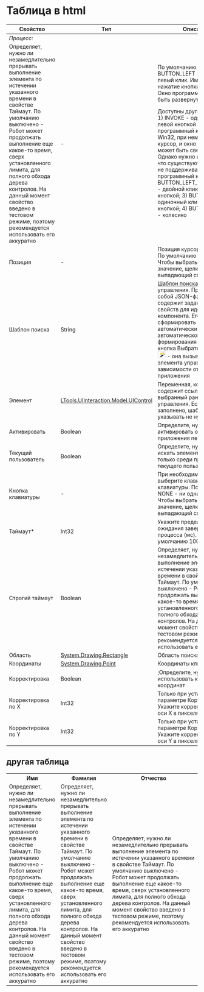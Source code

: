 # Таблица в html


<table>
<thead>
<tr>
<th>Свойство</th>
<th>Тип</th>
<th>Описание</th>
</tr>
</thead>
<tbody>
  <colgroup>
    <col style="width: 20%;">
    <col style="width: 20%;">
    <col style="width: 60%;">
</colgroup>
<tr>
<td><em>Процесс:</em></td>
<td></td>
<td></td>
</tr>
<tr>
<td>Определяет, нужно ли незамедлительно прерывать выполнение элемента по истечении указанного времени в свойстве Таймаут. По умолчанию выключено - Робот может продолжать выполнение еще какое-то время, сверх установленного лимита, для полного обхода дерева контролов. На данный момент свойство введено в тестовом режиме, поэтому рекомендуется использовать его аккуратно</td>
<td>-</td>
<td>По умолчанию BUTTON_LEFT - одиночный левый клик. Имитирует нажатие кнопки человеком. Окно программы должно быть развернутым. <p>Доступны другие значения: 1) INVOKE - одиночный клик левой кнопкой мыши. Это программный клик через Win32, при нем не наводится курсор, и окно приложения может быть свернутым. Однако нужно иметь в виду, что существуют приложения, не поддерживающие программный клик. 2) BUTTON_LEFT_DOUBLECLICK - двойной клик левой кнопкой;  3) BUTTON_RIGHT - одиночный клик правой кнопкой;  4) BUTTON_MIDDLE - колесико  </p></td>
</tr>
<tr>
<td>Позиция</td>
<td>-</td>
<td>Позиция курсора при клике. По умолчанию Top Left. Чтобы выбрать другое значение, щелкните выпадающий список</td>
</tr>
<tr>
<td>Шаблон поиска</td>
<td>String</td>
<td><a href="https://docs.primo-rpa.ru/primo-rpa/primo-studio/process/searchpatterns">Шаблон поиска</a> элемента управления. Представляет собой JSON-файл, который содержит заданный набор свойств для идентификации компонента. Его можно сформировать вручную или автоматически. Для автоматического формирования используется кнопка Выбрать компонент <img src="../../../.gitbook/assets/image (794).png"> - она вызывает захват элемента управления в зависимости от категории приложения</td>
</tr>
<tr>
<td>Элемент</td>
<td><a href="https://docs.primo-rpa.ru/primo-rpa/g_elements/el_basic/els_uiinteraction/tipy-dannykh/uicontrol">LTools.UIInteraction.Model.UIControl</a></td>
<td>Переменная, которая содержит ссылку на выбранный ранее элемент управления. Если свойство заполнено, шаблон поиска указывать не нужно</td>
</tr>
<tr>
<td>Активировать</td>
<td>Boolean</td>
<td>Определите, нужно ли активировать окно приложения перед кликом</td>
</tr>
<tr>
<td>Текущий пользователь</td>
<td>Boolean</td>
<td>Определите, нужно ли искать элемент управления только среди процессов текущего пользователя</td>
</tr>
<tr>
<td>Кнопка клавиатуры</td>
<td>-</td>
<td>При необходимости выберите клавишу клавиатуры. По умолчанию NONE - ни одна из клавиш. Чтобы выбрать другое значение, щелкните выпадающий список</td>
</tr>
<tr>
<td>Таймаут*</td>
<td>Int32</td>
<td>Укажите предельное время ожидания завершения процесса (мс). По умолчанию 10000</td>
</tr>
<tr>
<td>Строгий таймаут</td>
<td>Boolean</td>
<td>Определяет, нужно ли незамедлительно прерывать выполнение элемента по истечении указанного времени в свойстве Таймаут. По умолчанию выключено - Робот может продолжать выполнение еще какое-то время, сверх установленного лимита, для полного обхода дерева контролов. На данный момент свойство введено в тестовом режиме, поэтому рекомендуется использовать его аккуратно</td>
</tr>
<tr>
<td>Область</td>
<td><a href="https://learn.microsoft.com/ru-ru/dotnet/api/system.drawing.rectangle?view=netcore-3.0">System.Drawing.Rectangle</a></td>
<td>Область поиска компонента</td>
</tr>
<tr>
<td>Координаты</td>
<td><a href="https://learn.microsoft.com/ru-RU/dotnet/api/system.drawing.point?view=net-6.0&viewFallbackFrom=windowsdesktop-3.1">System.Drawing.Point</a></td>
<td>Координаты клика курсора</td>
</tr>
<tr>
<td>Корректировка</td>
<td>Boolean</td>
<td>;Определите, нужно ли использовать корректировку координат</td>
</tr>
<tr>
<td>Корректировка по X</td>
<td>Int32</td>
<td>Только при установленном параметре Корректировка. Укажите корректировку по оси X в пикселях</td>
</tr>
<tr>
<td>Корректировка по Y</td>
<td>Int32</td>
<td>Только при установленном параметре Корректировка. Укажите корректировку по оси Y в пикселях</td>
</tr>
</tbody>
</table>

## другая таблица


<table>
<colgroup>
<col width="20%">
<col width="20%">
<col width="60%">
</colgroup>

<tr>
<th>Имя</th>
<th>Фамилия</th>
<th>Отчество</th>
</tr>

<tr>
<td>Определяет, нужно ли незамедлительно прерывать выполнение элемента по истечении указанного времени в свойстве Таймаут. По умолчанию выключено - Робот может продолжать выполнение еще какое-то время, сверх установленного лимита, для полного обхода дерева контролов. На данный момент свойство введено в тестовом режиме, поэтому рекомендуется использовать его аккуратно</td>
<td>Определяет, нужно ли незамедлительно прерывать выполнение элемента по истечении указанного времени в свойстве Таймаут. По умолчанию выключено - Робот может продолжать выполнение еще какое-то время, сверх установленного лимита, для полного обхода дерева контролов. На данный момент свойство введено в тестовом режиме, поэтому рекомендуется использовать его аккуратно</td>
<td>Определяет, нужно ли незамедлительно прерывать выполнение элемента по истечении указанного времени в свойстве Таймаут. По умолчанию выключено - Робот может продолжать выполнение еще какое-то время, сверх установленного лимита, для полного обхода дерева контролов. На данный момент свойство введено в тестовом режиме, поэтому рекомендуется использовать его аккуратно</td>
</tr>  
</table> 



